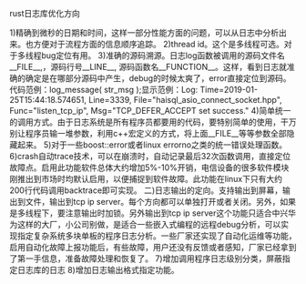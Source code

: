 rust日志库优化方向

1)精确到微秒的日期和时间，这样一部分性能方面的问题，可以从日志中分析出来。也方便对于流程方面的信息顺序追踪。
2)thread id。这个是多线程可选。对于多线程bug定位有用。
3)准确的源码溯源。日志log函数被调用的源码文件名__FILE__,，源码行号__LINE__, 源码函数名__FUNCTION__。这样，看到日志就准确的确定是在哪部分源码中产生，debug的时候太爽了，error直接定位到源码。代码范例：log_message( str_msg );显示范例：Log: Time=2019-01-25T15:44:18.574651, Line=3339, File="haisql_asio_connect_socket.hpp", Func="listen_tcp_ip", Msg="TCP_DEFER_ACCEPT set success."
4)简单统一的调用方式。由于日志系统是所有程序员都要用的代码，要特别简单的使用，干万别让程序员输一堆参数，利用c++宏定义的方式，将上面__FILE__等等参数全部隐藏起来。
5)对于一些boost::error或者linux errorno之类的统一错误处理函数。
6)crash自动trace技术，可以在崩溃时，自动记录最后32次函数调用，直接定位故障点。启用此功能软件总体大约增加5%-10%开销，电信设备的很多软件模块刚推出到市场时均默认启用，以便捕捉到软件故障。此功能在linux下只有大约200行代码调用backtrace即可实现。
二)日志输出的定向。支持输出到屏幕，输出到文件，输出到tcp ip server。每个方向都可以单独打开或者关闭。另外，如果是多线程下，要注意输出时加锁。另外输出到tcp ip server这个功能只适合中兴华为这样的大厂，小公司别做，是适合一些嵌入式编程的远程debug分析，可以实现指定复杂系统多块单板的程序日志分析。一些厂家还实现了自动化运维等功能，启用自动化故障上报功能后，有些故障，用户还没有反馈或者感知，厂家已经拿到了第一手信息，准备故障处理和恢复了。
7)增加调用程序日志级别分类，屏蔽指定日志库的日志
8)增加日志输出格式指定功能。

